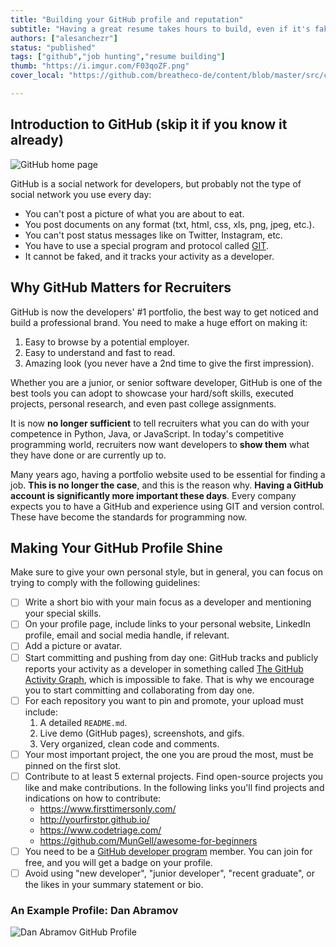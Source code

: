 ```yaml
---
title: "Building your GitHub profile and reputation"
subtitle: "Having a great resume takes hours to build, even if it's fake. But having a great GitHub takes months or years. You better start working on it now."
authors: ["alesanchezr"]
status: "published"
tags: ["github","job hunting","resume building"]
thumb: "https://i.imgur.com/F03qoZF.png"
cover_local: "https://github.com/breatheco-de/content/blob/master/src/content/lesson/../../assets/images/githubbackground.jpg?raw=true"

---
```


## Introduction to GitHub (skip it if you know it already)

![GitHub home page](https://github.com/breatheco-de/content/blob/master/src/content/lesson/../../assets/images/4889ebd9-201f-46c7-a1fb-d3d8c2f4493e.png?raw=true)

GitHub is a social network for developers, but probably not the type of social network you use every day:
- You can't post a picture of what you are about to eat.
- You post documents on any format (txt, html, css, xls, png, jpeg, etc.).
- You can't post status messages like on Twitter, Instagram, etc.
- You have to use a special program and protocol called [GIT](https://www.youtube.com/watch?v=BCQHnlnPusY).
- It cannot be faked, and it tracks your activity as a developer.

## Why GitHub Matters for Recruiters 

GitHub is now the developers' #1 portfolio, the best way to get noticed and build a professional brand. You need to make a huge effort on making it:  
    
   1. Easy to browse by a potential employer.  
   2. Easy to understand and fast to read.  
   3. Amazing look (you never have a 2nd time to give the first impression).  

Whether you are a junior, or senior software developer, GitHub is one of the best tools you can adopt to showcase your hard/soft skills, executed projects, personal research, and even past college assignments.

It is now **no longer sufficient** to tell recruiters what you can do with your competence in Python, Java, or JavaScript. In today's competitive programming world, recruiters now want developers to **show them** what they have done or are currently up to.

Many years ago, having a portfolio website used to be essential for finding a job. **This is no longer the case**, and this is the reason why. **Having a GitHub account is significantly more important these days**. Every company expects you to have a GitHub and experience using GIT and version control. These have become the standards for programming now.

## Making Your GitHub Profile Shine

Make sure to give your own personal style, but in general, you can focus on trying to comply with the following guidelines:

- [ ] Write a short bio with your main focus as a developer and mentioning your special skills.
- [ ] On your profile page, include links to your personal website, LinkedIn profile, email and social media handle, if relevant.
- [ ] Add a picture or avatar.
- [ ] Start committing and pushing from day one: GitHub tracks and publicly reports your activity as a developer in something called [The GitHub Activity Graph](https://help.github.com/en/articles/viewing-contributions-on-your-profile#contributions-calendar), which is impossible to fake. That is why we encourage you to start committing and collaborating from day one.
- [ ] For each repository you want to pin and promote, your upload must include:  
    1. A detailed `README.md`.
    2. Live demo (GitHub pages), screenshots, and gifs.
    3. Very organized, clean code and comments.
- [ ] Your most important project, the one you are proud the most, must be pinned on the first slot.
- [ ] Contribute to at least 5 external projects. Find open-source projects you like and make contributions. In the following links you'll find projects and indications on how to contribute:  
    - https://www.firsttimersonly.com/
    - http://yourfirstpr.github.io/
    - https://www.codetriage.com/
    - https://github.com/MunGell/awesome-for-beginners
- [ ] You need to be a [GitHub developer program](https://developer.github.com/program/) member. You can join for free, and you will get a badge on your profile.
- [ ] Avoid using "new developer", "junior developer", "recent graduate", or the likes in your summary statement or bio.

### An Example Profile: Dan Abramov

![Dan Abramov GitHub Profile](https://raw.githubusercontent.com/breatheco-de/content/master/src/assets/images/b04c5254-086a-4b9f-8b86-0cf95fcc3fcddanabramov.png)
